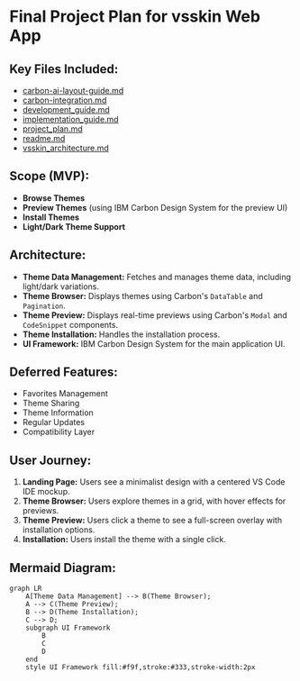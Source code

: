 # Final Project Plan for vsskin Web App

## Key Files Included:
- [carbon-ai-layout-guide.md](carbon-ai-layout-guide.md)
- [carbon-integration.md](carbon-integration.md)
- [development_guide.md](development_guide.md)
- [implementation_guide.md](implementation_guide.md)
- [project_plan.md](project_plan.md)
- [readme.md](readme.md)
- [vsskin_architecture.md](vsskin_architecture.md)

## Scope (MVP):
- **Browse Themes**
- **Preview Themes** (using IBM Carbon Design System for the preview UI)
- **Install Themes**
- **Light/Dark Theme Support**

## Architecture:
- **Theme Data Management:** Fetches and manages theme data, including light/dark variations.
- **Theme Browser:** Displays themes using Carbon's `DataTable` and `Pagination`.
- **Theme Preview:** Displays real-time previews using Carbon's `Modal` and `CodeSnippet` components.
- **Theme Installation:** Handles the installation process.
- **UI Framework:** IBM Carbon Design System for the main application UI.

## Deferred Features:
- Favorites Management
- Theme Sharing
- Theme Information
- Regular Updates
- Compatibility Layer

## User Journey:
1. **Landing Page:** Users see a minimalist design with a centered VS Code IDE mockup.
2. **Theme Browser:** Users explore themes in a grid, with hover effects for previews.
3. **Theme Preview:** Users click a theme to see a full-screen overlay with installation options.
4. **Installation:** Users install the theme with a single click.

## Mermaid Diagram:
```mermaid
graph LR
    A[Theme Data Management] --> B(Theme Browser);
    A --> C(Theme Preview);
    B --> D(Theme Installation);
    C --> D;
    subgraph UI Framework
        B
        C
        D
    end
    style UI Framework fill:#f9f,stroke:#333,stroke-width:2px